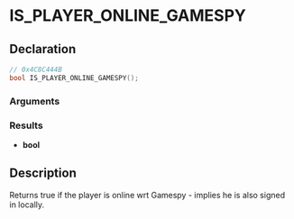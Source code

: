 # IS_PLAYER_ONLINE_GAMESPY

## Declaration
```cpp
// 0x4C8C444B
bool IS_PLAYER_ONLINE_GAMESPY();
```

### Arguments

### Results
- **bool**

## Description
Returns true if the player is online wrt Gamespy - implies he is also signed in locally.